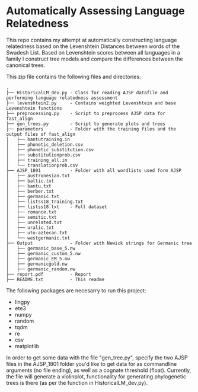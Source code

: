 # Automatically Assessing Language Relatedness

This repo contains my attempt at automatically constructing language relatedness based on the Levenshtein Distances between words of the Swadesh List. Based on Levenshtein scores between all languages in a family I construct tree models and compare the differences between the canonical trees.

This zip file contains the following files and directories:
```
.
├── HistoricalLM_dev.py	- Class for reading AJSP datafile and performing language relatedness assessment
├── levenshtein2.py		- Contains weighted Levenshtein and base Levenshtein functions
├── preprocessing.py 	- Script to preprocess AJSP data for fast_align
├── gen_trees.py 		- Script to generate plots and trees
├── parameters			- Folder with the training files and the output files of fast_align
│   ├── bantutraining.in
│   ├── phonetic_deletion.csv
│   ├── phonetic_substitution.csv
│   ├── substitutionprob.csv
│   ├── training_all.in
│   └── translationprob.csv
├── AJSP_1801			- Folder with all wordlists used form AJSP
│   ├── austronesian.txt
│   ├── baltic.txt
│   ├── bantu.txt
│   ├── berber.txt
│   ├── germanic.txt
│   ├── listss18_training.txt
│   ├── listss18.txt	- Full dataset
│   ├── romance.txt
│   ├── semitic.txt
│   ├── unrelated.txt
│   ├── uralic.txt
│   ├── uto-aztecan.txt
│   └── westgermanic.txt
├── Output				- Folder with Newick strings for Germanic tree
│   ├── germanic_base_5.nw
│   ├── germanic_custom_5.nw
│   ├── germanic_EM_5.nw
│   ├── germanicgold.nw
│   ├── germanic_random.nw
├── report.pdf	 		- Report
├── README.txt	 		- This readme
```

The following packages are necesarry to run this project:
- lingpy
- ete3
- numpy
- random
- tqdm
- re
- csv
- matplotlib

In order to get some data with the file "gen_tree.py", specify the two AJSP files in the AJSP_1801 folder you'd like to get data for as commandline arguments (no file ending), as well as a cognate threshold (float). Currently, the file will generate a violinplot, functionality for generating phylogenetic trees is there 
(as per the function in HistoricalLM_dev.py).

